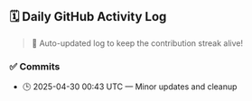 ## 🗓️ Daily GitHub Activity Log

> 🤖 Auto-updated log to keep the contribution streak alive!

### ✅ Commits

- 🕒 2025-04-30 00:43 UTC — Minor updates and cleanup

